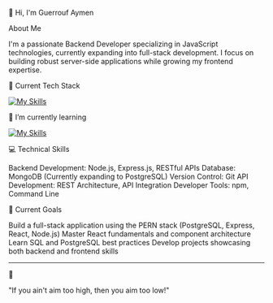 👋 Hi, I'm Guerrouf Aymen

About Me

I'm a passionate Backend Developer specializing in JavaScript technologies, currently expanding into full-stack development. I focus on building robust server-side applications while growing my frontend expertise.

🔭 Current Tech Stack

[![My Skills](https://skillicons.dev/icons?i=javascript,nodejs,express,mongodb,postman,socketio,linux,git&theme=dark)](https://skillicons.dev)

🌱 I’m currently learning 

[![My Skills](https://skillicons.dev/icons?i=nestjs,postgresql&theme=dark)](https://skillicons.dev)



💻 Technical Skills

Backend Development: Node.js, Express.js, RESTful APIs
Database: MongoDB (Currently expanding to PostgreSQL)
Version Control: Git
API Development: REST Architecture, API Integration
Developer Tools: npm, Command Line

🚀 Current Goals

Build a full-stack application using the PERN stack (PostgreSQL, Express, React, Node.js)
Master React fundamentals and component architecture
Learn SQL and PostgreSQL best practices
Develop projects showcasing both backend and frontend skills

<hr>
💭 

"If you ain't aim too high, then you aim too low!" 


<!---
Aymen-Guerrouf/Aymen-Guerrouf is a ✨ special ✨ repository because its `README.md` (this file) appears on your GitHub profile.
You can click the Preview link to take a look at your changes.
--->
